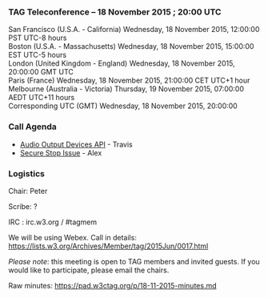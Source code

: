 ### TAG Teleconference – 18 November 2015 ; 20:00 UTC

San Francisco (U.S.A. - California)	Wednesday, 18 November 2015, 12:00:00	PST	UTC-8 hours  
Boston (U.S.A. - Massachusetts)	Wednesday, 18 November 2015, 15:00:00	EST	UTC-5 hours  
London (United Kingdom - England)	Wednesday, 18 November 2015, 20:00:00	GMT	UTC  
Paris (France)	Wednesday, 18 November 2015, 21:00:00	CET	UTC+1 hour  
Melbourne (Australia - Victoria)	Thursday, 19 November 2015, 07:00:00	AEDT	UTC+11 hours  
Corresponding UTC (GMT)	Wednesday, 18 November 2015, 20:00:00	 

### Call Agenda
* [Audio Output Devices API](https://github.com/w3ctag/spec-reviews/issues/91) - Travis
* [Secure Stop Issue](https://github.com/w3ctag/spec-reviews/issues/73) - Alex


### Logistics

Chair: Peter

Scribe: ?

IRC : irc.w3.org / #tagmem

We will be using Webex. Call in details: https://lists.w3.org/Archives/Member/tag/2015Jun/0017.html

*Please note*: this meeting is open to TAG members and invited guests. If you would like to participate, please email the chairs.

Raw minutes: https://pad.w3ctag.org/p/18-11-2015-minutes.md
